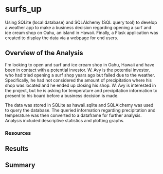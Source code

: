 # surfs_up
Using SQLite (local database) and SQLAlchemy (SQL query tool) to develop a weather app to make a business decision regarding opening a surf and ice cream shop on Oahu, an island in Hawaii.  Finally, a Flask application was created to display the data via a webpage for end users.

## Overview of the Analysis
I'm looking to open and surf and ice cream shop in Oahu, Hawaii and have been in contact with a potential investor.  W. Avy is the potential investor, who had tried opening a surf shop years ago but failed due to the weather.  Specifically, he had not considered the amount of precipitation where his shop was located and he ended up closing his shop.  W. Avy is interested in the project, but he is asking for temperature and precipitation information to present to his board before a business decision is made.

The data was stored in SQLite as hawaii.sqlite and SQLAlchemy was used to query the database.  The queried information regarding precipitation and temperature was then converted to a dataframe for further analysis.  Analysis included descriptive statistics and plotting graphs.

### Resources



## Results



## Summary


